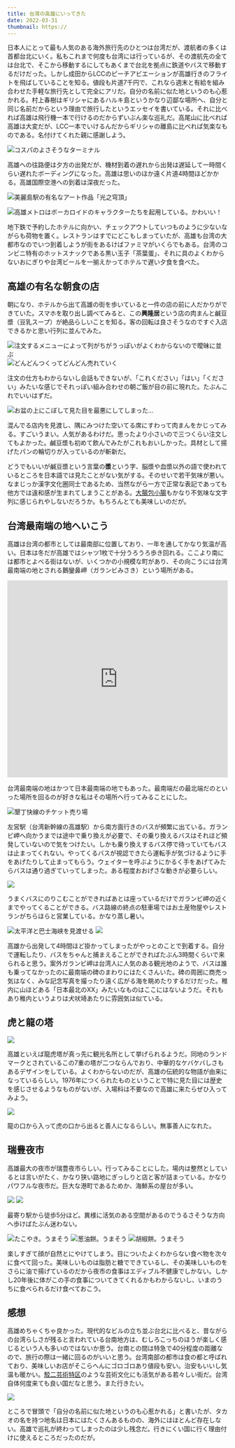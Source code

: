 ```yaml
---
title: 台湾の高雄にいってきた
date: 2022-03-31
thumbnail: https://
---
```


日本人にとって最も人気のある海外旅行先のひとつは台湾だが、渡航者の多くは首都台北にいく。私もこれまで何度も台湾には行っているが、その渡航先の全ては台北で、そこから移動するにしてもあくまで台北を拠点に鉄道やバスで移動するだけだった。しかし成田からLCCのピーチアビエーションが高雄行きのフライトを飛ばしていることを知る。値段も片道7千円で、これなら週末と有給を組み合わせた手軽な旅行先として完全にアリだ。自分の名前に似た地というのも心惹かれる。村上春樹はギリシャにあるハルキ島というかなり辺鄙な場所へ、自分と同じ名前だからという理由で旅行したというエッセイを書いている。それに比べれば高雄は飛行機一本で行けるのだからずいぶん楽な巡礼だ。高尾山に比べれば高雄は大変だが、LCC一本でいけるんだからギリシャの離島に比べれば気楽なものである。名付けてくれた親に感謝しよう。

![コスパのよさそうなターミナル](https://photos.smugmug.com/photos/i-LxrCdMD/0/99030ebb/X2/i-LxrCdMD-X2.jpg)

高雄への往路便は夕方の出発だが、機材到着の遅れから出発は遅延して一時間くらい遅れたボーディングになった。高雄は思いのほか遠く片道4時間ほどかかる。高雄国際空港への到着は深夜だった。

![美麗島駅の有名なアート作品「光之穹頂」](https://photos.smugmug.com/photos/i-DS2Zb3T/0/46f74d09/X2/i-DS2Zb3T-X2.jpg)

![高雄メトロはボーカロイドのキャラクターたちを起用している。かわいい！](https://photos.smugmug.com/photos/i-kfLBMMV/0/1ddcaf2c/X2/i-kfLBMMV-X2.jpg)

地下鉄で予約したホテルに向かい、チェックアウトしていつものように少ないながらも荷物を置く。レストランはすでにどこもしまっていたが、高雄も台湾の大都市なのでいつ到着しようが街をあるけばファミマがいくらでもある。台湾のコンビニ特有のホットスナックである黒い玉子「茶葉蛋」、それに具のよくわからないおにぎりや台湾ビールを一揃えかってホテルで遅い夕食を食べた。

## 高雄の有名な朝食の店

朝になり、ホテルから出て高雄の街を歩いていると一件の店の前に人だかりができていた。スマホを取り出し調べてみると、この**興隆居**という店の肉まんと鹹豆漿（豆乳スープ）が絶品らしいことを知る。客の回転は良さそうなのですぐ入店できるかと思い行列に並んでみた。

![注文するメニューによって列がちがうっぽいがよくわからないので曖昧に並ぶ](https://photos.smugmug.com/photos/i-8t87zR6/0/0ee1ed8b/X2/i-8t87zR6-X2.jpg)
![どんどんつくってどんどん売れていく](https://photos.smugmug.com/photos/i-9JQgL8W/0/a9b655a9/X2/i-9JQgL8W-X2.jpg)

注文の仕方もわからないし会話もできないが、「これください」「はい」「ください」みたいな感じでそれっぽい組み合わせの朝ご飯が目の前に現れた。たぶんこれでいいはずだ。

![お盆の上にこぼして見た目を最悪にしてしまった…](https://photos.smugmug.com/photos/i-LSSKkzX/0/4990fac8/X2/i-LSSKkzX-X2.jpg)

混んでる店内を見渡し、隅にみつけた空いてる席にすわって肉まんをかじってみる。すごいうまい。人気があるわけだ。思ったより小さいので三つくらい注文してもよかった。鹹豆漿も初めて飲んでみたがこれもおいしかった。具材として揚げたパンの輪切りが入っているのが斬新だ。

どうでもいいが鹹豆漿という言葉の**漿**という字、脳漿や血漿以外の語で使われているところを日本語では見たことがない気がする。そのせいで若干気味が悪い。なまじっか漢字文化圏同士であるため、当然ながら一方で正常な表記であっても他方では違和感が生まれてしまうことがある。[大腸包小腸](https://ja.wikipedia.org/wiki/%E5%A4%A7%E8%85%B8%E5%8C%85%E5%B0%8F%E8%85%B8)もかなり不気味な文字列に感じられやしないだろうか。もちろんとても美味しいのだが。

## 台湾最南端の地へいこう

高雄は台湾の都市としては最南部に位置しており、一年を通してかなり気温が高い。日本は冬だが高雄ではシャツ1枚で十分うろうろ歩き回れる。ここより南には都市とよべる街はないが、いくつかの小規模な町があり、その向こうには台湾最南端の地とされる鵝鑾鼻岬（ガランビみさき）という場所がある。

<iframe src="https://www.google.com/maps/embed?pb=!1m18!1m12!1m3!1d1711966.8618416712!2d119.99555783169973!3d22.17592433395381!2m3!1f0!2f0!3f0!3m2!1i1024!2i768!4f13.1!3m3!1m2!1s0x3471ad7c50472909%3A0xb15ab771203952e7!2sTaiwan%20Southernmost%20Point!5e0!3m2!1sen!2sar!4v1648643041296!5m2!1sen!2sar" width="100%" height="450" style="border:0;" allowfullscreen="" loading="lazy" referrerpolicy="no-referrer-when-downgrade"></iframe>

台湾最南端の地はかつて日本最南端の地でもあった。最南端だの最北端だのといった場所を回るのが好きな私はその場所へ行ってみることにした。

![墾丁快線のチケット売り場](https://photos.smugmug.com/photos/i-k8Z7CN5/0/404e84c3/X2/i-k8Z7CN5-X2.jpg)

左営駅（台湾新幹線の高雄駅）から南方面行きのバスが頻繁に出ている。ガランビ岬へ向かうまでは途中で乗り換えが必要で、その乗り換えるバスはそれほど頻発していないので気をつけたい。しかも乗り換えするバス停で待っていてもバスは止まってくれない。やってくるバスが視認できたら運転手が気づけるように手をあげたりして止まってもらう。ウェイターを呼ぶようにかるく手をあげてみたらバスは通り過ぎていってしまった。ある程度おおげさな動きが必要らしい。

![](https://photos.smugmug.com/photos/i-jPF5cL5/0/41ca7294/X2/i-jPF5cL5-X2.jpg)

うまくバスにのりこむことができればあとは座っているだけでガランビ岬の近くまでやってくることができる。バス路線の終点の駐車場ではお土産物屋やレストランがちらほらと営業している。かなり蒸し暑い。

![太平洋と巴士海峡を見渡せる](https://photos.smugmug.com/photos/i-WF3DzKJ/0/df76bc02/X2/i-WF3DzKJ-X2.jpg)
![](https://photos.smugmug.com/photos/i-GzLnkrN/0/7d52d539/X2/i-GzLnkrN-X2.jpg)

高雄から出発して4時間ほど掛かってしまったがやっとのことで到着する。自分で運転したり、バスをちゃんと捕まえることができればたぶん3時間くらいで来られると思う。案外ガランビ岬は台湾人に人気のある観光地のようで、バスは誰も乗ってなかったのに最南端の碑のまわりにはたくさんいた。碑の周囲に商売っ気はなく、みな記念写真を撮ったり遠く広がる海を眺めたりするだけだった。稚内に山ほどある「日本最北のXX」みたいなものはここにはないようだ。それもあり稚内というよりは犬吠埼あたりに雰囲気は似ている。

## 虎と龍の塔

![](https://photos.smugmug.com/photos/i-6M5T7sb/0/ab9a713a/X2/i-6M5T7sb-X2.jpg)

高雄といえば龍虎塔が真っ先に観光名所として挙げられるようだ。同地のランドマークとされているこの7重の塔が二つならんでおり、中華的なケバケバしさもあるデザインをしている。よくわからないのだが、高雄の伝統的な物語が由来になっているらしい。1976年につくられたものということで特に見た目には歴史を感じさせるようなものがないが、入場料は不要なので高雄に来たらぜひ入ってみよう。

![](https://photos.smugmug.com/photos/i-JJdkBCx/0/dce4b6b9/X2/i-JJdkBCx-X2.jpg)

龍の口から入って虎の口から出ると善人になるらしい。無事善人になれた。

## 瑞豊夜市

高雄最大の夜市が瑞豊夜市らしい。行ってみることにした。場内は整然としているとは言いがたく、かなり狭い路地にぎっしりと店と客が詰まっている。かなりパワフルな夜市だ。巨大な港町であるためか、海鮮系の屋台が多い。

![](https://photos.smugmug.com/photos/i-FdWTLLB/0/e1fc4ac6/X2/i-FdWTLLB-X2.jpg)
![](https://photos.smugmug.com/photos/i-k5sSg8n/0/75668446/X2/i-k5sSg8n-X2.jpg)

最寄り駅から徒歩5分ほど。異様に活気のある空間があるのでうるさそうな方向へ歩けばたぶん迷わない。

![たこやき。うまそう](https://photos.smugmug.com/photos/i-tFLpbcp/0/ea963633/X2/i-tFLpbcp-X2.jpg)
![葱油餅。うまそう](https://photos.smugmug.com/photos/i-bhw64Th/0/7831280f/X2/i-bhw64Th-X2.jpg)
![胡椒餅。うまそう](https://photos.smugmug.com/photos/i-ZDXLcc5/0/bd09b923/X2/i-ZDXLcc5-X2.jpg)

楽しすぎて顔が自然とにやけてしまう。目についたよくわからない食べ物を次々に食べて回った。美味しいものは脂肪と糖でできているし、その美味しいものをさらに油で揚げているのだから夜市の食事はエディブル不健康でしかない。しかし20年後に体がこの手の食事についてきてくれるかもわからないし、いまのうちに食べられるだけ食べておこう。

## 感想

高雄めちゃくちゃ良かった。現代的なビルの立ち並ぶ台北に比べると、昔ながらの台湾らしさが残ると言われている台南地方は、むしろこっちのほうが楽しく感じるという人も多いのではないか思う。台南との間は特急で40分程度の距離なので、旅行の際は一緒に回るのがいいと思う。台湾南部の都市は食の都と呼ばれており、美味しいお店がそこらへんにゴロゴロあり値段も安い。治安もいいし気温も暖かい。[駁二芸術特区](https://ja.wikipedia.org/wiki/%E9%A7%81%E4%BA%8C%E8%8A%B8%E8%A1%93%E7%89%B9%E5%8C%BA)のような芸術文化にも活気がある若々しい街だ。台湾自体何度来ても良い国だなと思う。また行きたい。

![](https://photos.smugmug.com/photos/i-9vVcXcb/0/0b0796b2/X2/i-9vVcXcb-X2.jpg)

ところで冒頭で「自分の名前に似た地というのも心惹かれる」と書いたが、タカオの名を持つ地名は日本にはたくさんあるものの、海外にはほとんど存在しない。高雄で巡礼が終わってしまったのは少し残念だ。行きにくい国に行く理由付けに使えるところだったのだが。
